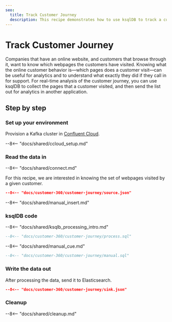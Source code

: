 ```yaml
---
seo:
  title: Track Customer Journey
  description: This recipe demonstrates how to use ksqlDB to track a customer journey through webpages online.
---
```


# Track Customer Journey

Companies that have an online website, and customers that browse through it, want to know which webpages the customers have visited.
Knowing what the online customer behavior is—which pages does a customer visit—can be useful for analytics and to understand what exactly they did if they call in for support.
For real-time analysis of the customer journey, you can use ksqlDB to collect the pages that a customer visited, and then send the list out for analytics in another application.

## Step by step

### Set up your environment

Provision a Kafka cluster in [Confluent Cloud](https://www.confluent.io/confluent-cloud/tryfree/?utm_source=github&utm_medium=ksqldb_recipes&utm_campaign=customer_journey).

--8<-- "docs/shared/ccloud_setup.md"

### Read the data in

--8<-- "docs/shared/connect.md"

For this recipe, we are interested in knowing the set of webpages visited by a given customer.

```json
--8<-- "docs/customer-360/customer-journey/source.json"
```

--8<-- "docs/shared/manual_insert.md"

### ksqlDB code

--8<-- "docs/shared/ksqlb_processing_intro.md"

```sql
--8<-- "docs/customer-360/customer-journey/process.sql"
```

--8<-- "docs/shared/manual_cue.md"

```sql
--8<-- "docs/customer-360/customer-journey/manual.sql"
```

### Write the data out

After processing the data, send it to Elasticsearch.

```json
--8<-- "docs/customer-360/customer-journey/sink.json"
```

### Cleanup

--8<-- "docs/shared/cleanup.md"
